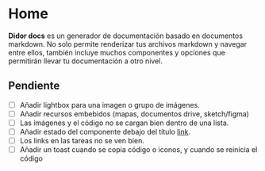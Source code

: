 # Home

**Didor docs** es un generador de documentación basado en documentos markdown. No solo permite renderizar tus archivos markdown y navegar entre ellos, también incluye muchos componentes y opciones que permitirán llevar tu documentación a otro nivel.

## Pendiente

- [ ] Añadir lightbox para una imagen o grupo de imágenes.
- [ ] Añadir recursos embebidos (mapas, documentos drive, sketch/figma)
- [ ] Las imágenes y el código no se cargan bien dentro de una lista.
- [ ] Añadir estado del componente debajo del título [link](https://rangle.io/our-work/retailer-design-system/).
- [ ] Los links en las tareas no se ven bien.
- [ ] Añadir un toast cuando se copia código o iconos, y cuando se reinicia el código
